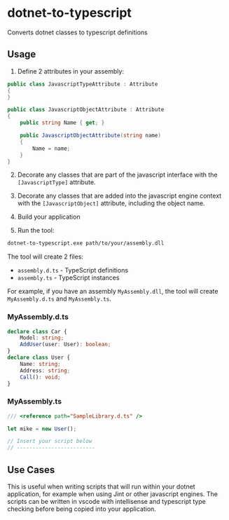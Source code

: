 # dotnet-to-typescript
Converts dotnet classes to typescript definitions

## Usage

1. Define 2 attributes in your assembly:

```csharp
public class JavascriptTypeAttribute : Attribute
{
}

public class JavascriptObjectAttribute : Attribute
{
    public string Name { get; }

    public JavascriptObjectAttribute(string name)
    {
        Name = name;
    }
}
```
2. Decorate any classes that are part of the javascript interface with the `[JavascriptType]` attribute.
3. Decorate any classes that are added into the javascript engine context with the `[JavascriptObject]` attribute, including the object name.

4. Build your application

5. Run the tool:

```bash
dotnet-to-typescript.exe path/to/your/assembly.dll
```

The tool will create 2 files:

- `assembly.d.ts` - TypeScript definitions
- `assembly.ts` - TypeScript instances

For example, if you have an assembly `MyAssembly.dll`, the tool will create `MyAssembly.d.ts` and `MyAssembly.ts`.

### MyAssembly.d.ts

```typescript
declare class Car {
    Model: string;
    AddUser(user: User): boolean;
}
declare class User {
    Name: string;
    Address: string;
    Call(): void;
}
```

### MyAssembly.ts

```typescript
/// <reference path="SampleLibrary.d.ts" />

let mike = new User();

// Insert your script below
// -------------------------

```

## Use Cases

This is useful when writing scripts that will run within your dotnet application, for example when using Jint or other javascript engines. The scripts can be written in vscode with intellisense and typescript type checking before being copied into your application.
